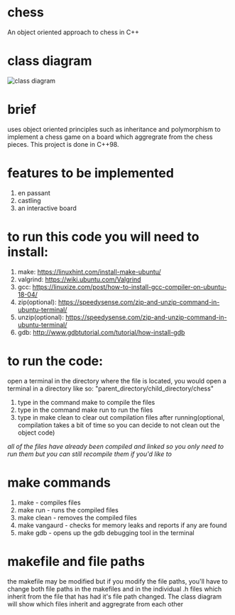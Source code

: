 # chess
An object oriented approach to chess in C++

# class diagram
![class diagram](preview-img/chess%20class%20diagrams.jpg "class diagram")

# brief
uses object oriented principles such as inheritance and polymorphism to implement a chess game on a board which aggregrate from the chess pieces. This project is done in C++98.

# features to be implemented
1. en passant
2. castling
3. an interactive board

# to run this code you will need to install:
1. make: https://linuxhint.com/install-make-ubuntu/
2. valgrind: https://wiki.ubuntu.com/Valgrind
3. gcc: https://linuxize.com/post/how-to-install-gcc-compiler-on-ubuntu-18-04/
4. zip(optional): https://speedysense.com/zip-and-unzip-command-in-ubuntu-terminal/
5. unzip(optional): https://speedysense.com/zip-and-unzip-command-in-ubuntu-terminal/
6. gdb: http://www.gdbtutorial.com/tutorial/how-install-gdb


# to run the code:
open a terminal in the directory where the file is located, you would open a terminal in a directory like so: "parent_directory/child_directory/chess"
1. type in the command make to compile the files
2. type in the command make run to run the files
3. type in make clean to clear out compilation files after running(optional, compilation takes a bit of time so you can decide to not clean out the object code)

*all of the files have already been compiled and linked so you only need to run them but you can still recompile them if you'd like to*

# make commands
1. make - compiles files
2. make run - runs the compiled files
3. make clean - removes the compiled files
4. make vangaurd - checks for memory leaks and reports if any are found
5. make gdb - opens up the gdb debugging tool in the terminal

# makefile and file paths
the makefile may be modified but if you modify the file paths, you'll have to change both file paths in the makefiles and in the individual .h files which inherit from the file that has had it's file path changed. The class diagram will show which files inherit and aggregrate from each other
